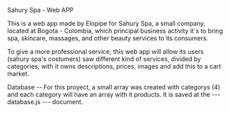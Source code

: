 Sahury Spa - Web APP  

This is a web app made by Elopipe for Sahury Spa, a small company, located at Bogota - Colombia, which principal business activity it´s to bring spa, skincare, massages, and other beauty services to its consumers.

To give a more professional service, this web app will allow its users (sahury spa's costumers) saw different kind of services, divided by categories, with it owns descriptions, prices, images and add this to a cart market.

Database -- 
For this proyect, a small array was created with categorys (4) and each category will have an array with it products. It is saved at the --- database.js --- document.
